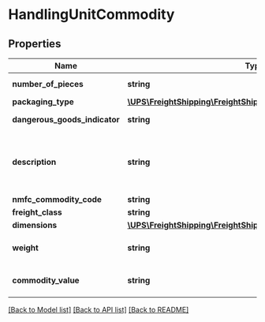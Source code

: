 # HandlingUnitCommodity

## Properties
Name | Type | Description | Notes
------------ | ------------- | ------------- | -------------
**number_of_pieces** | **string** | Number of Pieces. | [optional] 
**packaging_type** | [**\UPS\FreightShipping\FreightShipping\CommodityPackagingType**](CommodityPackagingType.md) |  | [optional] 
**dangerous_goods_indicator** | **string** | Hazmat Indicator. | [optional] 
**description** | **string** | Description of articles, special marks, freight codes. | [optional] 
**nmfc_commodity_code** | **string** | NMFC. | [optional] 
**freight_class** | **string** | Class. | 
**dimensions** | [**\UPS\FreightShipping\FreightShipping\CommodityDimensions**](CommodityDimensions.md) |  | [optional] 
**weight** | **string** | Weight of the package. | [optional] 
**commodity_value** | **string** | Unit price of the commodity. | [optional] 

[[Back to Model list]](../../README.md#documentation-for-models) [[Back to API list]](../../README.md#documentation-for-api-endpoints) [[Back to README]](../../README.md)

